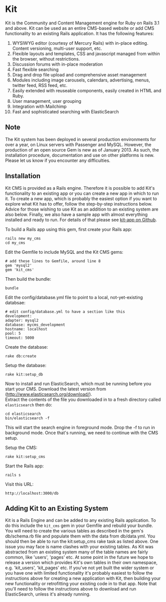 Kit
===

Kit is the Community and Content Management engine for Ruby on Rails 3.1 and above.  Kit can be used as an entire CMS-based
website or add CMS functionality to an existing Rails application.  It has the following features:

1. WYSIWYG editor (courtesy of Mercury Rails) with in-place editing. Content versioning, multi-user support, etc.
2. Flexible layouts and templates, CSS and javascript managed from within the browser, without restrictions.
3. Discussion forums with in-place moderation
4. Fast flexible searching
5. Drag and drop file upload and comprehensive asset management
6. Modules including image carousels, calendars, advertising, menus, twitter feed, RSS feed, etc.
7. Easily extended with reuseable components, easily created in HTML and Ruby.
8. User management, user grouping
9. Integration with Mailchimp
10. Fast and sophisticated searching with ElasticSearch

Note
----

The Kit system has been deployed in several production environments for over a year, on Linux servers with Passenger and MySQL.  However, the production of an open source Gem 
is new as of January 2013.  As such, the installation procedure, documentation and use on other platforms is new.  Please let us know if you 
encounter any difficulties.  

Installation
------------

Kit CMS is provided as a Rails engine.  Therefore it is possible to add Kit's functionality to an existing app or you can create a new app in which 
to run it.  To create a new app, which is probably the easiest option if you want to explore what Kit has to offer, follow the step-by-step instructions below.  
Advice for those wishing to use Kit as an addition to an existing system are also below.  Finally, we also have a sample app with almost everything installed
and ready to run.  For details of that please see [kit-app on Github](https://github.com/dsc-os/kit-app).

To build a Rails app using this gem, first create your Rails app:

    rails new my_cms
    cd my_cms
  
Edit the Gemfile to include MySQL and the Kit CMS gems:

    # add these lines to Gemfile, around line 8
    gem 'mysql2'
    gem 'kit_cms'
  
Then build the bundle:

    bundle
  
Edit the config/database.yml file to point to a local, not-yet-existing databsae:

    # edit config/database.yml to have a section like this
    development:
    adapter: mysql2
    database: mycms_development
    hostname: localhost
    pool: 5
    timeout: 5000

Create the database:

    rake db:create
  
Setup the database:

    rake kit:setup_db
    
Now to install and run ElasticSearch, which must be running before you start your CMS.  Download the latest version from (http://www.elasticsearch.org/download/).  
Extract the contents of the file you downloaded in to a fresh directory called `elasticsearch` then do:

    cd elasticsearch
    bin/elasticsearch -f
    
This will start the search engine in foreground mode.  Drop the -f to run in background mode.  Once that's running, we need to continue with the CMS setup.    
  
Setup the CMS:

    rake kit:setup_cms
  
Start the Rails app:

    rails s
  
Visit this URL:

    http://localhost:3000/db
  
Adding Kit to an Existing System
--------------------------------

Kit is a Rails Engine and can be added to any existing Rails application. To do this include the `kit_cms` gem in your Gemfile and rebuild your bundle.  You will need to 
create the various tables as described in the gem's db/schema.rb file and populate them with the data from db/data.yml.  You should then be able to run the kit:setup_cms 
rake task as listed above.  One issue you may face is name clashes with your existing tables.  As Kit was abstracted from an existing system many of the table
names are fairly common, like 'users', 'pages' etc. At some point in the future we hope to release a version which provides Kit's own tables in their own 
namespace, e.g. 'kit_users', 'kit_pages' etc.  If you've not yet built the wider system or you have one with limited functionality 
it's probably easiest to follow the instructions above for creating a new application with Kit, then building your new functionality or retrofitting your 
existing code in to that app.  Note that you'll need to follow the instructions above to download and run ElasticSearch, unless it's already running.


  






